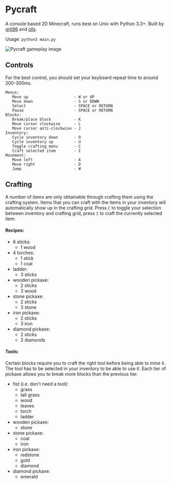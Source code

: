 # Pycraft

A console based 2D Minecraft, runs best on Unix with Python 3.3+. Built by [grit96](//github.com/grit96) and [olls](//github.com/olls).

Usage: `python3 main.py`

![Pycraft gameplay image](http://cdn.dvbris.com/pycraft.gif)

## Controls

For the best control, you should set your keyboard repeat time to around 200-300ms.

```
Menus:
   Move up                    - W or UP
   Move down                  - S or DOWN
   Select                     - SPACE or RETURN
   Pause                      - SPACE or RETURN
Blocks:
   Break/place block          - K
   Move cursor clockwise      - L
   Move cursor anti-clockwise - J
Inventory:
   Cycle inventory down       - O
   Cycle inventory up         - U
   Toggle crafting menu       - C
   Craft selected item        - I
Movement:
   Move left                  - A
   Move right                 - D
   Jump                       - W
```

## Crafting

A number of items are only obtainable through crafting them using the crafting system.
Items that you can craft with the items in your inventory will automatically show up in the crafting grid.
Press `C` to toggle your selection between inventory and crafting grid, press `I` to craft the currently selected item.

#### Recipes:

- 6 sticks:
   - 1 wood
- 4 torches:
   - 1 stick
   - 1 coal
- ladder:
   - 3 sticks
- wooden pickaxe:
   - 2 sticks
   - 3 wood
- stone pickaxe:
   - 2 sticks
   - 3 stone
- iron pickaxe:
   - 2 sticks
   - 3 iron
- diamond pickaxe:
   - 2 sticks
   - 3 diamonds

####  Tools:

Certain blocks require you to craft the right tool before being able to mine it.
The tool has to be selected in your inventory to be able to use it.
Each tier of pickaxe allows you to break more blocks than the previous tier.

- fist (i.e. don't need a tool):
   - grass
   - tall grass
   - wood
   - leaves
   - torch
   - ladder
- wooden pickaxe:
   - stone
- stone pickaxe:
   - coal
   - iron
- iron pickaxe:
   - redstone
   - gold
   - diamond
- diamond pickaxe:
   - emerald
